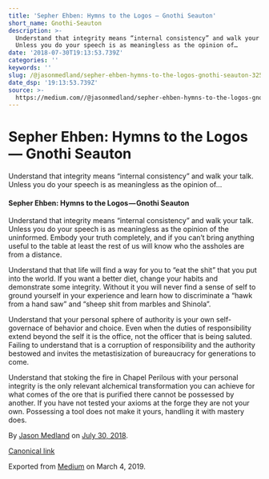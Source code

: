 ```yaml
---
title: 'Sepher Ehben: Hymns to the Logos — Gnothi Seauton'
short_name: Gnothi-Seauton
description: >-
  Understand that integrity means “internal consistency” and walk your talk.
  Unless you do your speech is as meaningless as the opinion of…
date: '2018-07-30T19:13:53.739Z'
categories: ''
keywords: ''
slug: /@jasonmedland/sepher-ehben-hymns-to-the-logos-gnothi-seauton-325da9f2e9f2
date_dsp: '19:13:53.739Z'
source: >-
  https://medium.com//@jasonmedland/sepher-ehben-hymns-to-the-logos-gnothi-seauton-325da9f2e9f2
---
```


# Sepher Ehben: Hymns to the Logos — Gnothi Seauton

Understand that integrity means “internal consistency” and walk your talk. Unless you do your speech is as meaningless as the opinion of…

#### Sepher Ehben: Hymns to the Logos — Gnothi Seauton

Understand that integrity means “internal consistency” and walk your talk. Unless you do your speech is as meaningless as the opinion of the uninformed. Embody your truth completely, and if you can’t bring anything useful to the table at least the rest of us will know who the assholes are from a distance.

Understand that that life will find a way for you to “eat the shit” that you put into the world. If you want a better diet, change your habits and demonstrate some integrity. Without it you will never find a sense of self to ground yourself in your experience and learn how to discriminate a “hawk from a hand saw” and “sheep shit from marbles and Shinola”.

Understand that your personal sphere of authority is your own self-governace of behavior and choice. Even when the duties of responsibility extend beyond the self it is the office, not the officer that is being saluted. Failing to understand that is a corruption of responsibility and the authority bestowed and invites the metastisization of bureaucracy for generations to come.

Understand that stoking the fire in Chapel Perilous with your personal integrity is the only relevant alchemical transformation you can achieve for what comes of the ore that is purified there cannot be possessed by another. If you have not tested your axioms at the forge they are not your own. Possessing a tool does not make it yours, handling it with mastery does.

By [Jason Medland](https://medium.com/@jasonmedland) on [July 30, 2018](https://medium.com/p/325da9f2e9f2).

[Canonical link](https://medium.com/@jasonmedland/sepher-ehben-hymns-to-the-logos-gnothi-seauton-325da9f2e9f2)

Exported from [Medium](https://medium.com) on March 4, 2019.